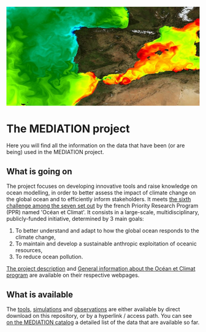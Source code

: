 ![Alt text](Instantane-de-la-temp-de-surf-modelisee-dans-ATL-N-780x400.jpg)

# The MEDIATION project

Here you will find all the information on the data that have been (or are being) used in the MEDIATION project.

## What is going on

The project focuses on developing innovative tools and raise knowledge on ocean modelling, in order to better assess the impact of climate change on the global ocean and to efficiently inform stakeholders. It meets [the sixth challenge among the seven set out](https://www.ocean-climat.fr/Le-PPR/Les-defis-du-PPR) by the french Priority Research Program (PPR) named 'Océan et Climat'. It consists in a large-scale, multidisciplinary, publicly-funded initiative, determined by 3 main goals:

1) To better understand and adapt to how the global ocean responds to the climate change, 
2) To maintain and develop a sustainable anthropic exploitation of oceanic resources,
3) To reduce ocean pollution.

[The project description](https://oceansconnectes.org/mediation-un-jumeau-numerique-robuste-et-efficace-de-locean/) and [General information about the Océan et Climat program](https://www.ocean-climat.fr/) are available on their respective webpages.


## What is available

The [tools](https://github.com/MEDIATION-ocean/MEDIATION-catalog/blob/main/MEDIATION-tools/), [simulations](https://github.com/MEDIATION-ocean/MEDIATION-catalog/blob/main/MEDIATION-simulations/) and [observations](https://github.com/MEDIATION-ocean/MEDIATION-catalog/blob/main/MEDIATION-observations) are either available by direct download on this repository, or by a hyperlink / access path. You can see [on the MEDIATION catalog](https://github.com/MEDIATION-ocean/MEDIATION-catalog/) a detailed list of the data that are available so far. 



    
    
